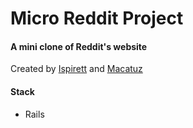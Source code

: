 

# Micro Reddit Project

#### A mini clone of Reddit's website

Created by [Ispirett](https://github.com/Ispirett) and [Macatuz](https://github.com/Macatuz)
#### Stack
* Rails
